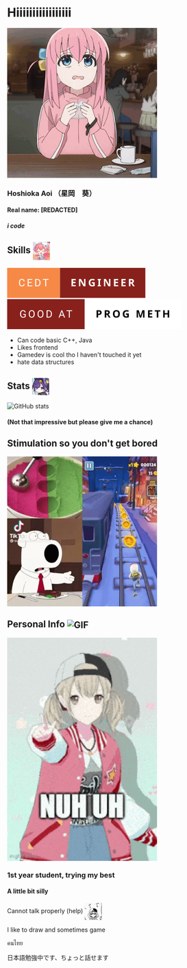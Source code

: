 # Hiiiiiiiiiiiiiiiii

<img hight="200" width="350" alt="GIF" align="center" src="https://github.com/hoshioka-aoi/hoshioka-aoi/blob/main/bocchi-the-rock-anime.gif">


### Hoshioka Aoi （星岡　葵）

#### Real name: [REDACTED]

##### i code

## Skills    <img hight="20" width="40" alt="GIF" align="center" src="https://github.com/hoshioka-aoi/hoshioka-aoi/blob/main/airi-sekai-airi-momoi.gif">

[![forthebadge](https://github.com/CEDT-Chula/For-The-Cedt-Badge/blob/main/badges/cedt-engineer.svg)](https://github.com/CEDT-Chula/For-The-Cedt-Badge/tree/main/badges)
[![forthebadge](https://github.com/CEDT-Chula/For-The-Cedt-Badge/blob/main/badges/good-at-prog-meth.svg)](https://github.com/CEDT-Chula/For-The-Cedt-Badge/tree/main/badges)


- Can code basic C++, Java
- Likes frontend
- Gamedev is cool tho I haven't touched it yet
- hate data structures

## Stats     <img hight="20" width="40" alt="GIF" align="center" src="https://github.com/hoshioka-aoi/hoshioka-aoi/blob/main/maru-mafuyu-de-maru.gif">

![GitHub stats](https://github-readme-stats.vercel.app/api?username=hoshioka-aoi&show_icons=true&theme=radical)

#### (Not that impressive but please give me a chance)

## Stimulation so you don't get bored

<img hight="200" width="350" alt="GIF" align="center" src="https://github.com/hoshioka-aoi/hoshioka-aoi/blob/main/brainrot.gif">

## Personal Info <img hight="20" width="40" alt="GIF" align="center" src="https://github.com/hoshioka-aoi/hoshioka-aoi/blob/main/kanade-yoisaki-pjsekai.gif">


<img hight="100" width="350" alt="GIF" align="center" src="https://github.com/hoshioka-aoi/hoshioka-aoi/blob/main/nuh uh.gif">

### 1st year student, trying my best

#### A little bit silly

 Cannot talk properly (help) <img hight="20" width="40" alt="GIF" align="center" src="https://github.com/hoshioka-aoi/hoshioka-aoi/blob/main/azusawa-kohane-kohane.gif">


I like to draw and sometimes game

คนไทย

日本語勉強中です、ちょっと話せます



<!--
**hoshioka-aoi/hoshioka-aoi** is a ✨ _special_ ✨ repository because its `README.md` (this file) appears on your GitHub profile.

Here are some ideas to get you started:

- 🔭 I’m currently working on ...
- 🌱 I’m currently learning ...
- 👯 I’m looking to collaborate on ...
- 🤔 I’m looking for help with ...
- 💬 Ask me about ...
- 📫 How to reach me: ...
- 😄 Pronouns: ...
- ⚡ Fun fact: ...
-->
